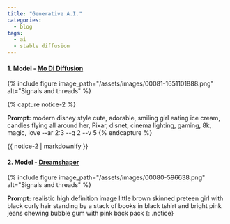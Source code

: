 ```yaml
---
title: "Generative A.I."
categories:
  - blog
tags:
  - ai
  - stable diffusion
---
```


#### 1. Model - [Mo Di Diffusion][mo-di-diffusion]

{% include figure image_path="/assets/images/00081-1651101888.png" alt="Signals and threads" %}

{% capture notice-2 %}

**Prompt:** modern disney style cute, adorable, smiling girl eating ice cream, candies flying all around her, Pixar, disnet, cinema lighting, gaming, 8k, magic, love --ar 2:3 --q 2 --v 5
{% endcapture %}

<div class="notice">{{ notice-2 | markdownify }}</div>

#### 2. Model - [Dreamshaper](https://huggingface.co/Lykon/DreamShaper)

{% include figure image_path="/assets/images/00080-596638.png" alt="Signals and threads" %}

**Prompt:** realistic high definition image little brown skinned preteen girl with black curly hair standing by a stack of books in black tshirt and bright pink jeans chewing bubble gum with pink back pack
{: .notice}

[mo-di-diffusion]: https://huggingface.co/nitrosocke/mo-di-diffusion
